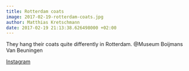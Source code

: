 ```yaml
---
title: Rotterdam coats
image: 2017-02-19-rotterdam-coats.jpg
author: Matthias Kretschmann
date: 2017-02-19 21:13:38.626498000 +02:00
---
```


They hang their coats quite differently in Rotterdam. @Museum Boijmans Van Beuningen

[Instagram](https://www.instagram.com/p/BQsh1RVlJIy)
